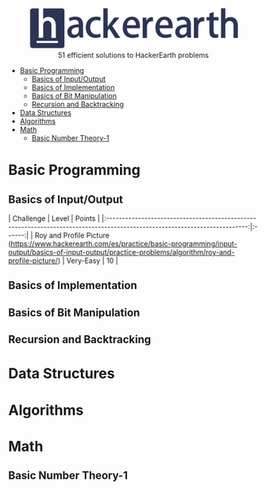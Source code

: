 <p align="center">
    <a href=https://www.hackerearth.com/es/@sanchezmurillo>
        <img height=85 src="pictures/HE_logo.png">
    </a>
    <br>51 efficient solutions to HackerEarth problems
</p>

* [Basic Programming](#basic-programming)
    + [Basics of Input/Output](#basics-of-input-output)
    + [Basics of Implementation](#basics-of-implementation)
    + [Basics of Bit Manipulation](#basics-of-bit-manipulation)
    + [Recursion and Backtracking](#recursion-and-backtracking)
* [Data Structures](#data-structures)
* [Algorithms](#algorithms)
* [Math](#math)
    * [Basic Number Theory-1](#basic-number-theory-1)

# Basic Programming

## Basics of Input/Output

| Challenge | Level | Points |
|:--------------------------------------------------------------------------------------------------------------------------:|:------:|
| Roy and Profile Picture (https://www.hackerearth.com/es/practice/basic-programming/input-output/basics-of-input-output/practice-problems/algorithm/roy-and-profile-picture/) | Very-Easy | 10 |

## Basics of Implementation

## Basics of Bit Manipulation

## Recursion and Backtracking


# Data Structures

# Algorithms

# Math

## Basic Number Theory-1
